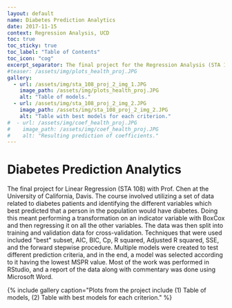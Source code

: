 ```yaml
---
layout: default
name: Diabetes Prediction Analytics
date: 2017-11-15
context: Regression Analysis, UCD
toc: true
toc_sticky: true
toc_label: "Table of Contents"
toc_icon: "cog"
excerpt_separator: The final project for the Regression Analysis (STA 108) course, utilizing linear regression.
#teaser: /assets/img/plots_health_proj.JPG
gallery:
  - url: /assets/img/sta_108_proj_2_img_1.JPG
    image_path: /assets/img/plots_health_proj.JPG
    alt: "Table of models."
  - url: /assets/img/sta_108_proj_2_img_2.JPG
    image_path: /assets/img/sta_108_proj_2_img_2.JPG
    alt: "Table with best models for each criterion."
#  - url: /assets/img/coef_health_proj.JPG
#    image_path: /assets/img/coef_health_proj.JPG
#    alt: "Resulting prediction of coefficients."
---
```

# Diabetes Prediction Analytics

The final project for Linear Regression (STA 108) with Prof. Chen at the University of California, Davis. The course involved utilizing a set of data related to diabetes patients and identifying the different variables which best predicted that a person in the population would have diabetes. Doing this meant performing a transformation on an indicator variable with BoxCox and then regressing it on all the other variables. The data was then split into training and validation data for cross-validation. Techniques that were used included "best" subset, AIC, BIC, Cp, R squared, Adjusted R squared, SSE, and the forward stepwise procedure. Multiple models were created to test different prediction criteria, and in the end, a model was selected according to it having the lowest MSPR value. Most of the work was performed in RStudio, and a report of the data along with commentary was done using Microsoft Word.

{% include gallery caption="Plots from the project include (1) Table of models, (2) Table with best models for each criterion." %}
